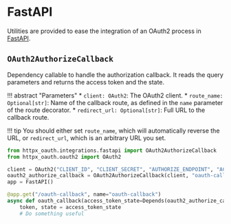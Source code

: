 # FastAPI

Utilities are provided to ease the integration of an OAuth2 process in [FastAPI](https://fastapi.tiangolo.com/).

## `OAuth2AuthorizeCallback`

Dependency callable to handle the authorization callback. It reads the query parameters and returns the access token and the state.

!!! abstract "Parameters"
    * `client: OAuth2`: The OAuth2 client.
    * `route_name: Optional[str]`: Name of the callback route, as defined in the `name` parameter of the route decorator.
    * `redirect_url: Optional[str]`: Full URL to the callback route.

!!! tip
    You should either set `route_name`, which will automatically reverse the URL, or `redirect_url`, which is an arbitrary URL you set.

```py
from httpx_oauth.integrations.fastapi import OAuth2AuthorizeCallback
from httpx_oauth.oauth2 import OAuth2

client = OAuth2("CLIENT_ID", "CLIENT_SECRET", "AUTHORIZE_ENDPOINT", "ACCESS_TOKEN_ENDPOINT")
oauth2_authorize_callback = OAuth2AuthorizeCallback(client, "oauth-callback")
app = FastAPI()

@app.get("/oauth-callback", name="oauth-callback")
async def oauth_callback(access_token_state=Depends(oauth2_authorize_callback)):
    token, state = access_token_state
    # Do something useful
```
